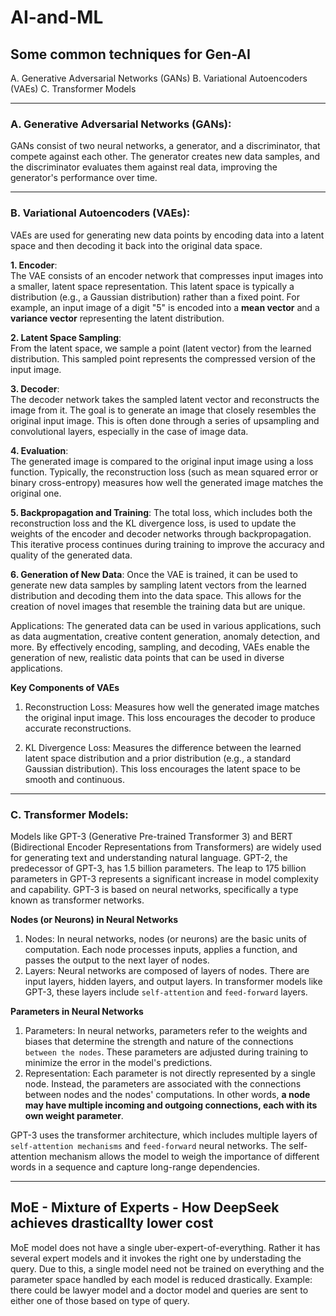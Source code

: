 # AI-and-ML

## Some common techniques for Gen-AI

A. Generative Adversarial Networks (GANs)
B. Variational Autoencoders (VAEs)
C. Transformer Models

---

### A. Generative Adversarial Networks (GANs):
GANs consist of two neural networks, a generator, and a discriminator, that compete against each other. The generator creates new data samples, and the discriminator evaluates them against real data, improving the generator's performance over time.

---

### B. Variational Autoencoders (VAEs):
VAEs are used for generating new data points by encoding data into a latent space and then decoding it back into the original data space.

**1. Encoder**:  
The VAE consists of an encoder network that compresses input images into a smaller, latent space representation. This latent space is typically a distribution (e.g., a Gaussian distribution) rather than a fixed point. For example, an input image of a digit "5" is encoded into a **mean vector** and a **variance vector** representing the latent distribution.

**2. Latent Space Sampling**:  
From the latent space, we sample a point (latent vector) from the learned distribution. This sampled point represents the compressed version of the input image.

**3. Decoder**:  
The decoder network takes the sampled latent vector and reconstructs the image from it. The goal is to generate an image that closely resembles the original input image. This is often done through a series of upsampling and convolutional layers, especially in the case of image data.

**4. Evaluation**:  
The generated image is compared to the original input image using a loss function. Typically, the reconstruction loss (such as mean squared error or binary cross-entropy) measures how well the generated image matches the original one.

**5. Backpropagation and Training**: The total loss, which includes both the reconstruction loss and the KL divergence loss, is used to update the weights of the encoder and decoder networks through backpropagation. This iterative process continues during training to improve the accuracy and quality of the generated data.

**6. Generation of New Data**: Once the VAE is trained, it can be used to generate new data samples by sampling latent vectors from the learned distribution and decoding them into the data space. This allows for the creation of novel images that resemble the training data but are unique.

Applications: The generated data can be used in various applications, such as data augmentation, creative content generation, anomaly detection, and more. By effectively encoding, sampling, and decoding, VAEs enable the generation of new, realistic data points that can be used in diverse applications.

**Key Components of VAEs**  
1. Reconstruction Loss: Measures how well the generated image matches the original input image. This loss encourages the decoder to produce accurate reconstructions.

2. KL Divergence Loss: Measures the difference between the learned latent space distribution and a prior distribution (e.g., a standard Gaussian distribution). This loss encourages the latent space to be smooth and continuous.

---

### C. Transformer Models:
Models like GPT-3 (Generative Pre-trained Transformer 3) and BERT (Bidirectional Encoder Representations from Transformers) are widely used for generating text and understanding natural language. GPT-2, the predecessor of GPT-3, has 1.5 billion parameters. The leap to 175 billion parameters in GPT-3 represents a significant increase in model complexity and capability. GPT-3 is based on neural networks, specifically a type known as transformer networks. 

**Nodes (or Neurons) in Neural Networks**  
1. Nodes: In neural networks, nodes (or neurons) are the basic units of computation. Each node processes inputs, applies a function, and passes the output to the next layer of nodes.
2. Layers: Neural networks are composed of layers of nodes. There are input layers, hidden layers, and output layers. In transformer models like GPT-3, these layers include `self-attention` and `feed-forward` layers.

**Parameters in Neural Networks**
1. Parameters: In neural networks, parameters refer to the weights and biases that determine the strength and nature of the connections `between the nodes`. These parameters are adjusted during training to minimize the error in the model's predictions.
2. Representation: Each parameter is not directly represented by a single node. Instead, the parameters are associated with the connections between nodes and the nodes' computations. In other words, **a node may have multiple incoming and outgoing connections, each with its own weight parameter**.

GPT-3 uses the transformer architecture, which includes multiple layers of `self-attention mechanisms` and `feed-forward` neural networks. The self-attention mechanism allows the model to weigh the importance of different words in a sequence and capture long-range dependencies.

---

## MoE - Mixture of Experts - How DeepSeek achieves drasticallty lower cost

MoE model does not have a single uber-expert-of-everything. Rather it has several expert models and it invokes the right one by understading the query. Due to this, a single model need not be trained on everything and the parameter space handled by each model is reduced drastically. Example: there could be lawyer model and a doctor model and queries are sent to either one of those based on type of query.


